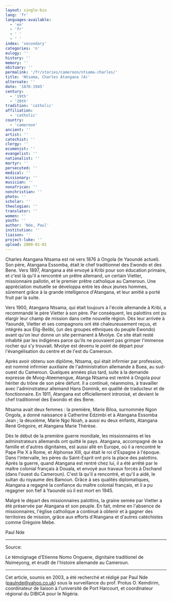 ```yaml
---
layout: single-bio
lang: 'fr'
languages-available:
  - 'en'
  - 'fr'
  - ' '
  - ' '
index: 'secondary'
categories: 'n'
eulogy: ''
history: ''
memory: ''
obituary: ''
permalink: '/fr/stories/cameroon/ntsama-charles/'
title: 'Ntsama, Charles Atangana (A)'
alternate: ''
date: '1876-1945'
century:
  - '19th'
  - '20th'
tradition: 'catholic'
affiliation:
  - 'catholic'
country:
  - 'cameroon'
ancient: ''
artist: ''
catechist: ''
clergy: ''
ecumenist: ''
evangelist: ''
nationalist: ''
martyr: ''
persecuted: ''
medical: ''
missionary: ''
musician: ''
nonafrican: ''
nonchristian: ''
photo: ''
scholar: ''
theologian: ''
translator: ''
women: ''
youth: ''
author: 'Nde, Paul'
institution: ''
liaison: ''
project-luke: ''
upload: 2000-01-01
---
```



Charles Atangana Ntsama est né vers 1876 à Ongola (le Yaoundé actuel).  Son père, Atangana Essomba, était le chef traditionnel des Ewondo et des Bene.  Vers 1897, Atangana a été envoyé à Kribi pour son éducation primaire, et c'est là qu'il a rencontré un prêtre allemand, un certain Vietter, missionnaire pallotin, et le premier prêtre catholique au Cameroun.  Une appréciation mutuelle se développa entre les deux jeunes hommes, sûrement grâce à la grande intelligence d'Atangana, et leur amitié a porté fruit par la suite.

Vers 1900, Atangana Ntsama, qui était toujours à l'école allemande à Kribi, a recommandé le père Vietter à son père.  Par conséquent, les palottins ont pu élargir leur champ de mission dans cette nouvelle région.  Dès leur arrivée à Yaoundé, Vietter et ses compagnons ont été chaleureusement reçus, et intégrés aux Elig-Belibi, (un des groupes ethniques du peuple Ewondo) avant qu'on leur donne un site permanent à Mvolye.  Ce site était resté inhabité par les indigènes parce qu'ils ne pouvaient pas grimper l'immense rocher qui s'y trouvait.  Mvolye est devenu le point de départ pour l'évangélisation du centre et de l'est du Cameroun.

Après avoir obtenu son diplôme, Ntsama, qui était infirmier par profession, est nommé infirmier auxiliaire de l'administration allemande à Buea, au sud-ouest du Cameroun. Quelques années plus tard, suite à la demande expresse de Mvog-Ateemengue, Atanga Ntsama est rentré à Ongola pour hériter du trône de son père défunt.  Il a continué, néanmoins, à travailler avec l'adminstrateur allemand Hans Dominik, en qualité de traducteur et de fonctionnaire.  En 1911, Atangana est officiellement intronisé, et devient le chef traditionnel des Ewondo et des Bene.

Ntsama avait deux femmes : la première, Marie Biloa, surnommée Ngon Ongola, a donné naissance à Catherine Edzimbi et à Atangana Essomba Jean ; la deuxième, Marie Ngo Noah, a aussi eu deux enfants, Atangana René Grégoire, et Atangana Marie Thérèse.

Dès le début de la première guerre mondiale, les missionnaires et les adminstrateurs allemands ont quitté le pays.  Atangana, accompagné de sa famille et d'autres dignitaires, est aussi allé en Europe, où il a rencontré le Pape Pie X à Rome, et Alphonse XIII, qui était le roi d'Espagne à l'époque.  Dans l'intervalle, les pères du Saint-Esprit ont pris la place des palottins.  Après la guerre, quand Atangana est rentré chez lui, il a été arrêté par le maître colonial français à Douala, et envoyé aux travaux forcés à Dschand (dans l'ouest du Cameroun).  C'est là qu'il a rencontré, et qu'il a aidé, le sultan du royaume des Bamoun.  Grâce à ses qualités diplomatiques, Atangana a regagné la confiance du maître colonial français, et il a pu regagner son fief à Yaoundé o&#249; il est mort en 1945.

Malgré le départ des missionnaires palottins, la graine semée par Vietter a été préservée par Atangana et son peuple.  En fait, même en l'absence de missionnaires, l'église catholique a continué &agrave; obtenir et à gagner des territoires de mission, grâce aux efforts d'Atangana et d'autres catéchistes comme Grégoire Mebe.

Paul Nde

---

Source:

Le témoignage d'Etienne Nomo Onguene, dignitaire traditionel de Nsimeyong, et érudit de l'histoire allemande au Cameroun.

---

Cet article, soumis en 2003, a été recherché et rédigé par Paul Nde (paulnde@yahoo.co.uk) sous la surveillance du prof. Protus O. Kemdirim, coordinateur de liaison à l'université de Port Harcourt, et coordinateur régional du DIBICA pour le Nigéria.